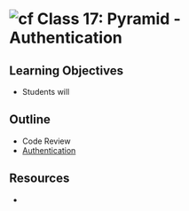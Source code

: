 # ![cf](http://i.imgur.com/7v5ASc8.png) Class 17: Pyramid - Authentication

## Learning Objectives

- Students will

## Outline

- Code Review
- [Authentication]

<!-- links -->
[Authentication]: ./notes/auth.md

## Resources
- []()
